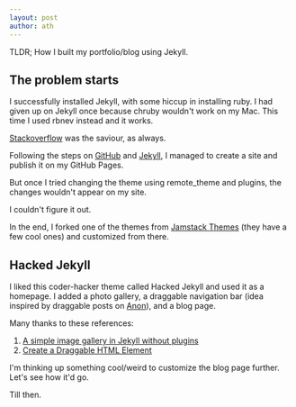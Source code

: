 ```yaml
---
layout: post
author: ath
---
```


TLDR; How I built my portfolio/blog using Jekyll.

## The problem starts

I successfully installed Jekyll, with some hiccup in installing ruby. I had given up on Jekyll once because chruby wouldn't work on my Mac. This time I used rbnev instead and it works.  

[Stackoverflow](https://stackoverflow.com) was the saviour, as always.

Following the steps on [GitHub](https://docs.github.com/en/pages/setting-up-a-github-pages-site-with-jekyll/about-github-pages-and-jekyll) and [Jekyll](https://jekyllrb.com/docs/installation/), I managed to create a site and publish it on my GitHub Pages.

But once I tried changing the theme using remote_theme and plugins, the changes wouldn't appear on my site. 

I couldn't figure it out.

In the end, I forked one of the themes from [Jamstack Themes](https://jamstackthemes.dev/ssg/jekyll/) (they have a few cool ones) and customized from there.

## Hacked Jekyll

I liked this coder-hacker theme called Hacked Jekyll and used it as a homepage. I added a photo gallery, a draggable navigation bar (idea inspired by draggable posts on [Anon](http://anon.com.hk)), and a blog page. 

Many thanks to these references:
1. [A simple image gallery in Jekyll without plugins](https://dmnfarrell.github.io/software/jekyll-galleries)
2. [Create a Draggable HTML Element](https://www.w3schools.com/howto/howto_js_draggable.asp)

I'm thinking up something cool/weird to customize the blog page further. Let's see how it'd go.

Till then.